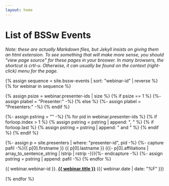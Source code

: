```yaml
---
layout: home
---
```

<h1>List of BSSw Events</h1>

*Note: these are actually Markdown files, but Jekyll insists on giving
them an html extension.  To see something that will make more sense,
you should "view page source" for these pages in your broswer.  In
many browsers, the shortcut is crtl-u.  Otherwise, it can usually be
found on the context (right-click) menu for the page.*

{% assign sequence = site.bssw-events | sort: "webinar-id" | reverse %}
{% for webinar in sequence %}


{% assign psize = webinar.presenter-ids | size %}
{% if psize == 1 %}
  {%- assign plabel = "Presenter:" -%}
{% else %}
  {%- assign plabel = "Presenters:" -%}
{% endif %}

{%- assign pstring = "" -%}
{% for pid in webinar.presenter-ids %}
  {% if forloop.index > 1 %}
    {% assign pstring = pstring | append: ", " %}
    {% if forloop.last %}
      {% assign pstring = pstring | append: " and " %}
    {% endif %}
  {% endif %}

  {%- assign p = site.presenters | where: "presenter-id", pid -%}
  {%- capture pafil -%}{{ p[0].firstname }} {{ p[0].lastname }} ({{- p[0].affiliations | array_to_sentence_string | lstrip | rstrip -}}){%- endcapture -%}
  {%- assign pstring = pstring | append: pafil -%}
{% endfor %}

<section style="margin-bottom: 15px">
  <p>{{ webinar.webinar-id }}. 
      <strong><a href="{{ site.baseurl }}{{ webinar.url }}">{{ webinar.title }}</a></strong> ({{ webinar.date | date: "%F" }})
  </p> 
</section>
{% endfor %}
